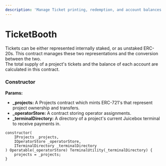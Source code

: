 ```yaml
---
description: 'Manage Ticket printing, redemption, and account balances.'
---
```


# TicketBooth

Tickets can be either represented internally staked, or as unstaked ERC-20s. This contract manages these two representations and the conversion between the two.  
The total supply of a project's tickets and the balance of each account are calculated in this contract.

### Constructor

**Params:**

* **\_projects:** A Projects contract which mints ERC-721's that represent project ownership and transfers.
* **\_operatorStore:** A contract storing operator assignments.
* **\_terminalDirectory:** A directory of a project's current Juicebox terminal to receive payments in.

```text
constructor(
    IProjects _projects,
    IOperatorStore _operatorStore,
    ITerminalDirectory _terminalDirectory
) Operatable(_operatorStore) TerminalUtility(_terminalDirectory) {
    projects = _projects;
}
```



